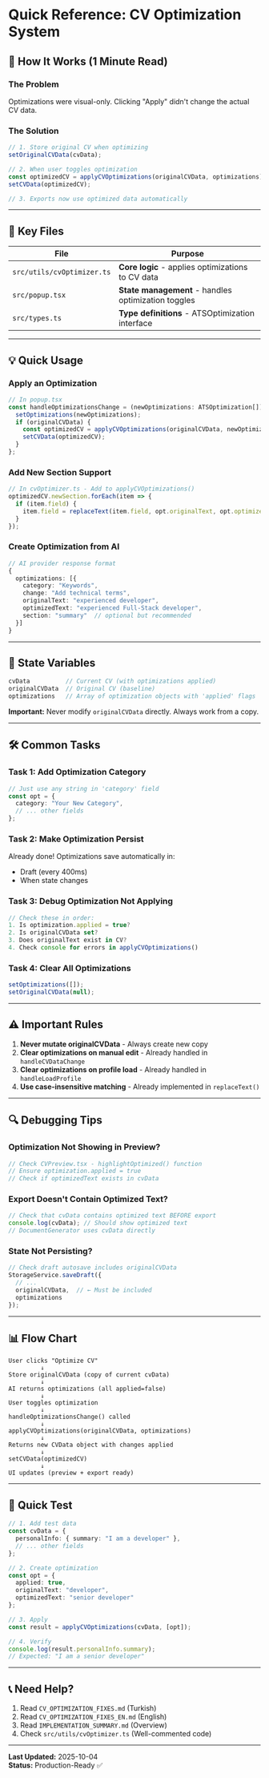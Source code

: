 # Quick Reference: CV Optimization System

## 🚀 How It Works (1 Minute Read)

### The Problem
Optimizations were visual-only. Clicking "Apply" didn't change the actual CV data.

### The Solution
```typescript
// 1. Store original CV when optimizing
setOriginalCVData(cvData);

// 2. When user toggles optimization
const optimizedCV = applyCVOptimizations(originalCVData, optimizations);
setCVData(optimizedCV);

// 3. Exports now use optimized data automatically
```

---

## 🔑 Key Files

| File | Purpose |
|------|---------|
| `src/utils/cvOptimizer.ts` | **Core logic** - applies optimizations to CV data |
| `src/popup.tsx` | **State management** - handles optimization toggles |
| `src/types.ts` | **Type definitions** - ATSOptimization interface |

---

## 💡 Quick Usage

### Apply an Optimization
```typescript
// In popup.tsx
const handleOptimizationsChange = (newOptimizations: ATSOptimization[]) => {
  setOptimizations(newOptimizations);
  if (originalCVData) {
    const optimizedCV = applyCVOptimizations(originalCVData, newOptimizations);
    setCVData(optimizedCV);
  }
};
```

### Add New Section Support
```typescript
// In cvOptimizer.ts - Add to applyCVOptimizations()
optimizedCV.newSection.forEach(item => {
  if (item.field) {
    item.field = replaceText(item.field, opt.originalText, opt.optimizedText);
  }
});
```

### Create Optimization from AI
```typescript
// AI provider response format
{
  optimizations: [{
    category: "Keywords",
    change: "Add technical terms",
    originalText: "experienced developer",
    optimizedText: "experienced Full-Stack developer",
    section: "summary"  // optional but recommended
  }]
}
```

---

## 🎯 State Variables

```typescript
cvData          // Current CV (with optimizations applied)
originalCVData  // Original CV (baseline)
optimizations   // Array of optimization objects with 'applied' flags
```

**Important:** Never modify `originalCVData` directly. Always work from a copy.

---

## 🛠️ Common Tasks

### Task 1: Add Optimization Category
```typescript
// Just use any string in 'category' field
const opt = {
  category: "Your New Category",
  // ... other fields
};
```

### Task 2: Make Optimization Persist
Already done! Optimizations save automatically in:
- Draft (every 400ms)
- When state changes

### Task 3: Debug Optimization Not Applying
```typescript
// Check these in order:
1. Is optimization.applied = true?
2. Is originalCVData set?
3. Does originalText exist in CV?
4. Check console for errors in applyCVOptimizations()
```

### Task 4: Clear All Optimizations
```typescript
setOptimizations([]);
setOriginalCVData(null);
```

---

## ⚠️ Important Rules

1. **Never mutate originalCVData** - Always create new copy
2. **Clear optimizations on manual edit** - Already handled in `handleCVDataChange`
3. **Clear optimizations on profile load** - Already handled in `handleLoadProfile`
4. **Use case-insensitive matching** - Already implemented in `replaceText()`

---

## 🔍 Debugging Tips

### Optimization Not Showing in Preview?
```typescript
// Check CVPreview.tsx - highlightOptimized() function
// Ensure optimization.applied = true
// Check if optimizedText exists in cvData
```

### Export Doesn't Contain Optimized Text?
```typescript
// Check that cvData contains optimized text BEFORE export
console.log(cvData); // Should show optimized text
// DocumentGenerator uses cvData directly
```

### State Not Persisting?
```typescript
// Check draft autosave includes originalCVData
StorageService.saveDraft({
  // ...
  originalCVData,  // ← Must be included
  optimizations
});
```

---

## 📊 Flow Chart

```
User clicks "Optimize CV"
         ↓
Store originalCVData (copy of current cvData)
         ↓
AI returns optimizations (all applied=false)
         ↓
User toggles optimization
         ↓
handleOptimizationsChange() called
         ↓
applyCVOptimizations(originalCVData, optimizations)
         ↓
Returns new CVData object with changes applied
         ↓
setCVData(optimizedCV)
         ↓
UI updates (preview + export ready)
```

---

## 🧪 Quick Test

```typescript
// 1. Add test data
const cvData = {
  personalInfo: { summary: "I am a developer" },
  // ... other fields
};

// 2. Create optimization
const opt = {
  applied: true,
  originalText: "developer",
  optimizedText: "senior developer"
};

// 3. Apply
const result = applyCVOptimizations(cvData, [opt]);

// 4. Verify
console.log(result.personalInfo.summary); 
// Expected: "I am a senior developer"
```

---

## 📞 Need Help?

1. Read `CV_OPTIMIZATION_FIXES.md` (Turkish)
2. Read `CV_OPTIMIZATION_FIXES_EN.md` (English)
3. Read `IMPLEMENTATION_SUMMARY.md` (Overview)
4. Check `src/utils/cvOptimizer.ts` (Well-commented code)

---

**Last Updated:** 2025-10-04  
**Status:** Production-Ready ✅
